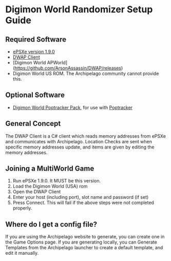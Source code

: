 # Digimon World Randomizer Setup Guide

## Required Software

- [ePSXe version 1.9.0](https://www.epsxe.com/download.php)
- [DWAP Client](https://github.com/ArsonAssassin/DWAP/releases)
- [Digimon World APWorld] (https://github.com/ArsonAssassin/DWAP/releases)
- Digimon World US ROM. The Archipelago community cannot provide this.

## Optional Software

- [Digimon World Poptracker Pack](https://github.com/ArsonAssassin/DigimonWorldAPTracker/releases), for use with [Poptracker](https://github.com/black-sliver/PopTracker/releases)

## General Concept

The DWAP Client is a C# client which reads memory addresses from ePSXe and communicates with Archipelago. Location Checks are sent when specific memory addresses update, and items are given by editing the memory addresses.

## Joining a MultiWorld Game

1. Run ePSXe 1.9.0. It MUST be this version.
2. Load the Digimon World (USA) rom
3. Open the DWAP Client
4. Enter your host (including port), slot name and password (if set)
5. Press Connect. This will fail if the above steps were not completed properly.

## Where do I get a config file?

If you are using the Archipelago website to generate, you can create one in the Game Options page. If you are generating locally, you can Generate Templates from the Archipelago launcher to create a default template, and edit it manually.
